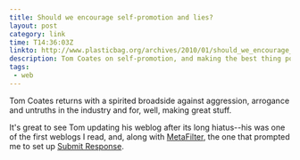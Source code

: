 ```yaml
---
title: Should we encourage self-promotion and lies?
layout: post
category: link
time: T14:36:03Z
linkto: http://www.plasticbag.org/archives/2010/01/should_we_encourage_s/
description: Tom Coates on self-promotion, and making the best thing possible.
tags:
 - web
---
```

Tom Coates returns with a spirited broadside against aggression, arrogance and untruths in the industry and for, well, making great stuff.

<p class="small">It's great to see Tom updating his weblog after its long hiatus--his was one of the first weblogs I read, and, along with <a href="http://metafilter.com">MetaFilter</a>, the one that prompted me to set up <a href="http://submitresponse.co.uk/weblog/">Submit Response</a>.</p>
